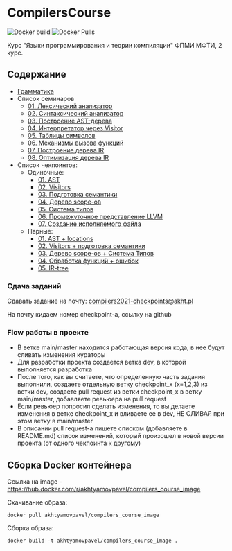 # CompilersCourse

![Docker build](https://img.shields.io/docker/cloud/build/akhtyamovpavel/compilers_course_image) ![Docker Pulls](https://img.shields.io/docker/pulls/akhtyamovpavel/compilers_course_image)

Курс "Языки программирования и теории компиляции" ФПМИ МФТИ, 2 курс.

## Содержание

* [Грамматика](/reqs-draft.md)
* Список семинаров
    - [01. Лексический анализатор](/01-scanners)
    - [02. Синтаксический анализатор](/02-parsers)
    - [03. Построение AST-дерева](/03-parsers-with-ast)
    - [04. Интерпретатор через Visitor](/04-visitors)
    - [05. Таблицы символов](/05-variable-scopes)
    - [06. Механизмы вызова функций](/06-function-calls)
    - [07. Построение дерева IR](/07-irtree-build)
    - [08. Оптимизация дерева IR](/08-irtree-optimizations)
* Список чекпоинтов:
    * Одиночные:
        - [01. AST](/milestones/milestones-2021/01-ast.md)
        - [02. Visitors](/milestones/milestones-2021/02-visitors.md)
        - [03. Подготовка семантики](/milestones/milestones-2021/03-one-symbols.md)
        - [04. Дерево scope-ов](/milestones/milestones-2021/04-scope-tree.md)
        - [05. Система типов](/milestones/milestones-2021/05-one-type-checking.md)
        - [06. Промежуточное представление LLVM](/milestones/milestones-2021/06-one-llvm-IR.md)
        - [07. Создание исполняемого файла](/milestones/milestones-2021/07-one-llvm-executable.md)
    * Парные:
        - [01. AST + locations](/milestones/milestones-2021/01-ast.md)
        - [02. Visitors + подготовка семантики](/milestones/milestones-2021/02-visitors-table.md)
        - [03. Дерево scope-ов + Система Типов](/milestones/milestones-2021/03-pair-symbol-table-types.md)
        - [04. Обработка функций + ошибок](/milestones-2021/04-pair-functions-errors.md)
        - [05. IR-tree](/milestones/milestones-2021/05-pair-ir-builder.md)
    

### Сдача заданий
Сдавать задание на почту: compilers2021-checkpoints@akht.pl

На почту кидаем номер checkpoint-a, ссылку на github

### Flow работы в проекте

* В ветке main/master находится работающая версия кода, в нее будут сливать изменения кураторы
* Для разработки проекта создается ветка dev, в которой выполняется разработка
* После того, как вы считаете, что определенную часть задания выполнили, создаете отдельную ветку checkpoint_x (x=1,2,3) из ветки dev, создаете pull request из ветки checkpoint_x в ветку main/master, добавляете ревьюера на pull request
* Если ревьюер попросил сделать изменения, то вы делаете изменения в ветке checkpoint_x и вливаете ее в dev, НЕ СЛИВАЯ при этом ветку в main/master
* В описании pull request-а пишете списком (добавляете в README.md) список изменений, который произошел в новой версии проекта (от одного чекпоинта к другому)


## Сборка Docker контейнера
Ссылка на image - https://hub.docker.com/r/akhtyamovpavel/compilers_course_image

Скачивание образа:
```
docker pull akhtyamovpavel/compilers_course_image
```
Сборка образа:
```
docker build -t akhtyamovpavel/compilers_course_image .
```
